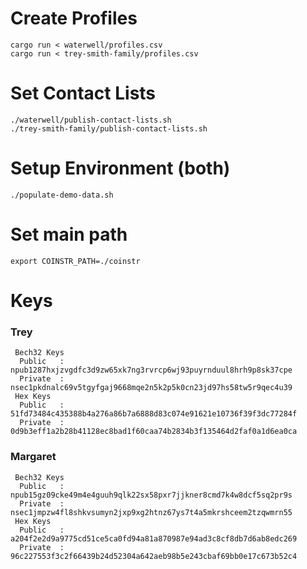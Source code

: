 # Create Profiles
```
cargo run < waterwell/profiles.csv
cargo run < trey-smith-family/profiles.csv

```
# Set Contact Lists
```
./waterwell/publish-contact-lists.sh
./trey-smith-family/publish-contact-lists.sh
```

# Setup Environment (both)
```
./populate-demo-data.sh
```

# Set main path
```
export COINSTR_PATH=./coinstr
```

# Keys
### Trey
```
 Bech32 Keys
  Public   : npub1287hxjzvgdfc3d9zw65xk7ng3rvrcp6wj93puyrnduul8hrh9p8sk37cpe 
  Private  : nsec1pkdnalc69v5tgyfgaj9668mqe2n5k2p5k0cn23jd97hs58tw5r9qec4u39 
 Hex Keys
  Public   : 51fd73484c435388b4a276a86b7a6888d83c074e91621e10736f39f3dc77284f 
  Private  : 0d9b3eff1a2b28b41128ec8bad1f60caa74b2834b3f135464d2faf0a1d6ea0ca 
```

### Margaret 
```
 Bech32 Keys
  Public   : npub15gz09cke49m4e4guuh9qlk22sx58pxr7jjkner8cmd7k4w8dcf5sq2pr9s 
  Private  : nsec1jmpzw4fl8shkvsumyn2jxp9xg2htnz67ys7t4a5mkrshceem2tzqwmrn55 
 Hex Keys
  Public   : a204f2e2d9a9775cd51ce5ca0fd94a81a870987e94ad3c8cf8db7d6ab8edc269 
  Private  : 96c227553f3c2f66439b24d52304a642aeb98b5e243cbaf69bb0e17c673b52c4 
```

